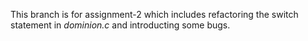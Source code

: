 This branch is for assignment-2 which includes refactoring
the switch statement in _dominion.c_ and introducting
some bugs. 
